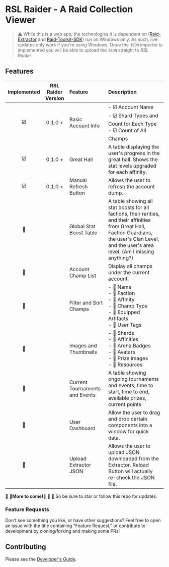 # RSL Raider - A Raid Collection Viewer

> :warning: While this is a web app, the technologies it is dependent on
> ([Raid-Extractor](https://github.com/raid-toolkit/extractor/releases) and [Raid-Toolkit-SDK](https://github.com/raid-toolkit/raid-toolkit-sdk#installation))
> run on Windows only. As such, live updates only work if you're using Windows.
> Once the `JSON` importer is implemented you will be able to upload the `JSON` straight
> to _RSL Raider_.

## Features

|       Implemented       | RSL Raider<br>Version | Feature                        | Description                                                                                                                                                                                                                       |
|:-----------------------:|:---------------------:|:-------------------------------|:----------------------------------------------------------------------------------------------------------------------------------------------------------------------------------------------------------------------------------|
| :ballot_box_with_check: |        0.1.0 +        | Basic Account Info             | - :ballot_box_with_check: Account Name<br> - :ballot_box_with_check: Shard Types and Count for Each Type<br> - :ballot_box_with_check: Count of All Champs<br>                                                                    |
| :ballot_box_with_check: |        0.1.0 +        | Great Hall                     | A table displaying the user's progress in the great hall. Shows the stat levels upgraded for each affinity.                                                                                                                       |
| :ballot_box_with_check: |        0.1.0 +        | Manual Refresh Button          | Allows the user to refresh the account dump.                                                                                                                                                                                      |
|  :white_square_button:  |                       | Global Stat Boost Table        | A table showing all stat boosts for all factions, their rarities, and their affinities from Great Hall, Faction Guardians, the user's Clan Level, and the user's area level. (Am I missing anything?)                             |
|  :white_square_button:  |                       | Account Champ List             | Display all champs under the current account.                                                                                                                                                                                     |
|  :white_square_button:  |                       | Filter and Sort Champs         | - :white_square_button: Name<br> - :white_square_button: Faction<br> - :white_square_button: Affinity<br> - :white_square_button: Champ Type<br> - :white_square_button: Equipped Artifacts<br> - :white_square_button: User Tags |
|  :white_square_button:  |                       | Images and Thumbnails          | - :white_square_button: Shards<br> - :white_square_button: Affinities<br> - :white_square_button: Arena Badges<br> - :white_square_button: Avatars<br> - :white_square_button: Prize images<br> - :white_square_button: Resources |
|  :white_square_button:  |                       | Current Tournaments and Events | A table showing ongoing tournaments and events, time to start, time to end, available prizes, current points                                                                                                                      |
|  :white_square_button:  |                       | User Dashboard                 | Allow the user to drag and drop certain components into a window for quick data.                                                                                                                                                  |
|  :white_square_button:  |                       | Upload Extractor JSON          | Allows the user to upload JSON downloaded from the Extractor. Reload Button will actually re-check the JSON file.                                                                                                                 |

:star2: :star2:**More to come!**:star2: :star2: :monocle_face: So be sure to star or follow this repo for updates.

### Feature Requests
Don't see something you like, or have other suggestions? Feel free to open an issue with the title containing "Feature Request," or contribute to development by cloning/forking and making some PRs!

## Contributing
Please see the [Developer's Guide](https://github.com/sundayj/RSL-Raider/blob/main/DEVELOPERS.md).
